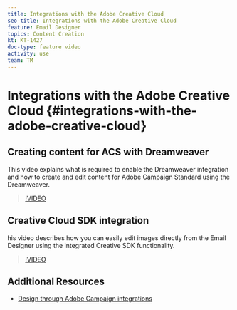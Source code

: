 ```yaml
---
title: Integrations with the Adobe Creative Cloud
seo-title: Integrations with the Adobe Creative Cloud
feature: Email Designer 
topics: Content Creation
kt: KT-1427
doc-type: feature video
activity: use
team: TM
---
```


# Integrations with the Adobe Creative Cloud {#integrations-with-the-adobe-creative-cloud}

## Creating content for ACS with Dreamweaver

This video explains what is required to enable the Dreamweaver integration and how to create and edit content for Adobe Campaign Standard using the Dreamweaver.

>[!VIDEO](https://video.tv.adobe.com/v/23121?quality=12)

## Creative Cloud SDK integration

his video describes how you can easily edit images directly from the Email Designer using the integrated Creative SDK functionality.

>[!VIDEO](https://video.tv.adobe.com/v/23117?quality=12)

## Additional Resources

* [Design through Adobe Campaign integrations](https://helpx.adobe.com/campaign/standard/designing/using/about-email-content-design.html#design-through-adobe-campaign-integrations)
